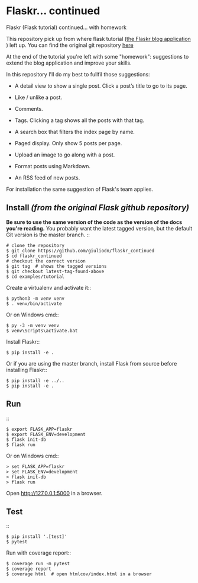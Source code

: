 # Flaskr... continued
Flaskr (Flask tutorial) continued...  with homework

This repository pick up from where flask tutorial ([the Flaskr blog application](https://flask.palletsprojects.com/en/1.1.x/tutorial/) ) left up. You can find the original git repository [here](https://github.com/pallets/flask/tree/1.1.2/examples/tutorial)

At the end of the tutorial you're left with some "homework": suggestions to extend the blog application and improve your skills. 

In this repository I'll do my best to fullfil those suggestions:

* A detail view to show a single post. Click a post’s title to go to its page.

* Like / unlike a post.

* Comments.

* Tags. Clicking a tag shows all the posts with that tag.

* A search box that filters the index page by name.

* Paged display. Only show 5 posts per page.

* Upload an image to go along with a post.

* Format posts using Markdown.

* An RSS feed of new posts.


For installation the same suggestion of Flask's team applies.

Install *(from the original Flask github repository)*
-------

**Be sure to use the same version of the code as the version of the docs
you're reading.** You probably want the latest tagged version, but the
default Git version is the master branch. ::

    # clone the repository
    $ git clone https://github.com/giuliodn/flaskr_continued
    $ cd flaskr_continued
    # checkout the correct version
    $ git tag  # shows the tagged versions
    $ git checkout latest-tag-found-above
    $ cd examples/tutorial

Create a virtualenv and activate it::

    $ python3 -m venv venv
    $ . venv/bin/activate

Or on Windows cmd::

    $ py -3 -m venv venv
    $ venv\Scripts\activate.bat

Install Flaskr::

    $ pip install -e .

Or if you are using the master branch, install Flask from source before
installing Flaskr::

    $ pip install -e ../..
    $ pip install -e .


Run
---

::

    $ export FLASK_APP=flaskr
    $ export FLASK_ENV=development
    $ flask init-db
    $ flask run

Or on Windows cmd::

    > set FLASK_APP=flaskr
    > set FLASK_ENV=development
    > flask init-db
    > flask run

Open http://127.0.0.1:5000 in a browser.


Test
----

::

    $ pip install '.[test]'
    $ pytest

Run with coverage report::

    $ coverage run -m pytest
    $ coverage report
    $ coverage html  # open htmlcov/index.html in a browser
